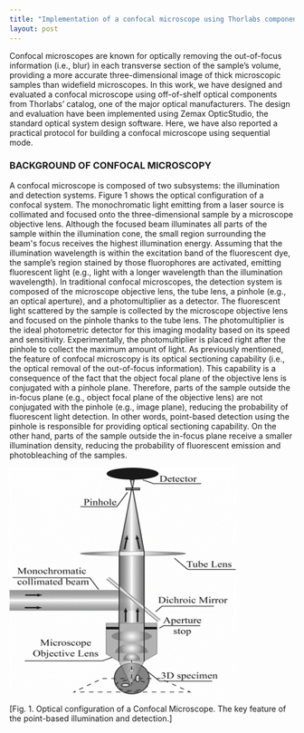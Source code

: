 ```yaml
---
title: "Implementation of a confocal microscope using Thorlabs components"
layout: post
---
```


Confocal microscopes are known for optically removing the out-of-focus information (i.e., blur) in each transverse section of the sample’s volume, 
providing a more accurate three-dimensional image of thick microscopic samples than widefield microscopes. In this work, we have designed and evaluated 
a confocal microscope using off-of-shelf optical components from Thorlabs’ catalog, one of the major optical manufacturers. The design and evaluation have been 
implemented using Zemax OpticStudio, the standard optical system design software. Here, we have also reported a practical protocol for building a confocal microscope 
using sequential mode. 

### BACKGROUND OF CONFOCAL MICROSCOPY

A confocal microscope is composed of two subsystems: the illumination and detection systems. Figure 1 shows the optical configuration of a confocal system.
The monochromatic light emitting from a laser source is collimated and focused onto the three-dimensional sample by a microscope objective lens. Although the
focused beam illuminates all parts of the sample within the illumination cone, the small region surrounding the beam's focus receives the highest illumination energy. 
Assuming that the illumination wavelength is within the excitation band of the fluorescent dye, the sample’s region stained by those fluorophores are activated, 
emitting fluorescent light (e.g., light with a longer wavelength than the illumination wavelength). 
In traditional confocal microscopes, the detection system is composed of the microscope objective lens, the tube lens, a pinhole (e.g., an optical aperture),
and a photomultiplier as a detector. The fluorescent light scattered by the sample is collected by the microscope objective lens and focused on the pinhole thanks to
the tube lens. The photomultiplier is the ideal photometric detector for this imaging modality based on its speed and sensitivity. Experimentally, the photomultiplier
is placed right after the pinhole to collect the maximum amount of light. 
As previously mentioned, the feature of confocal microscopy is its optical sectioning capability (i.e., the optical removal of the out-of-focus information). 
This capability is a consequence of the fact that the object focal plane of the objective lens is conjugated with a pinhole plane. Therefore, parts of the sample outside the in-focus plane (e.g., object focal plane of the objective lens) are not conjugated with the pinhole (e.g., image plane), reducing the probability of fluorescent light detection. In other words, point-based detection using the pinhole is responsible for providing optical sectioning capability. On the other hand, parts of the sample outside the in-focus plane receive a smaller illumination density, reducing the probability of fluorescent emission and photobleaching of the samples. 

<img src="figures/Picture1.png" 
     width="400" 
     height="400"
     class="center" />

[Fig. 1. Optical configuration of a Confocal Microscope. The key feature of the point-based illumination and detection.]
